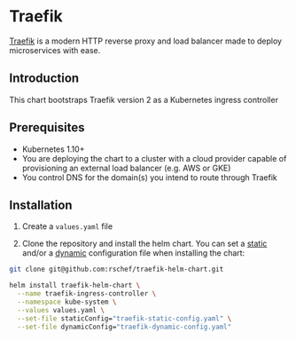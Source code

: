 # Traefik

[Traefik](https://traefik.io/) is a modern HTTP reverse proxy and load balancer made to deploy
microservices with ease.

## Introduction

This chart bootstraps Traefik version 2 as a Kubernetes ingress controller

## Prerequisites

- Kubernetes 1.10+
- You are deploying the chart to a cluster with a cloud provider capable of provisioning an
external load balancer (e.g. AWS or GKE)
- You control DNS for the domain(s) you intend to route through Traefik

## Installation

1. Create a `values.yaml` file

2. Clone the repository and install the helm chart. You can set a [static](https://docs.traefik.io/reference/static-configuration/file/) and/or a [dynamic](https://docs.traefik.io/reference/dynamic-configuration/file/) configuration file when installing the chart:

```bash
git clone git@github.com:rschef/traefik-helm-chart.git

helm install traefik-helm-chart \
  --name traefik-ingress-controller \
  --namespace kube-system \
  --values values.yaml \
  --set-file staticConfig="traefik-static-config.yaml" \
  --set-file dynamicConfig="traefik-dynamic-config.yaml"
```
